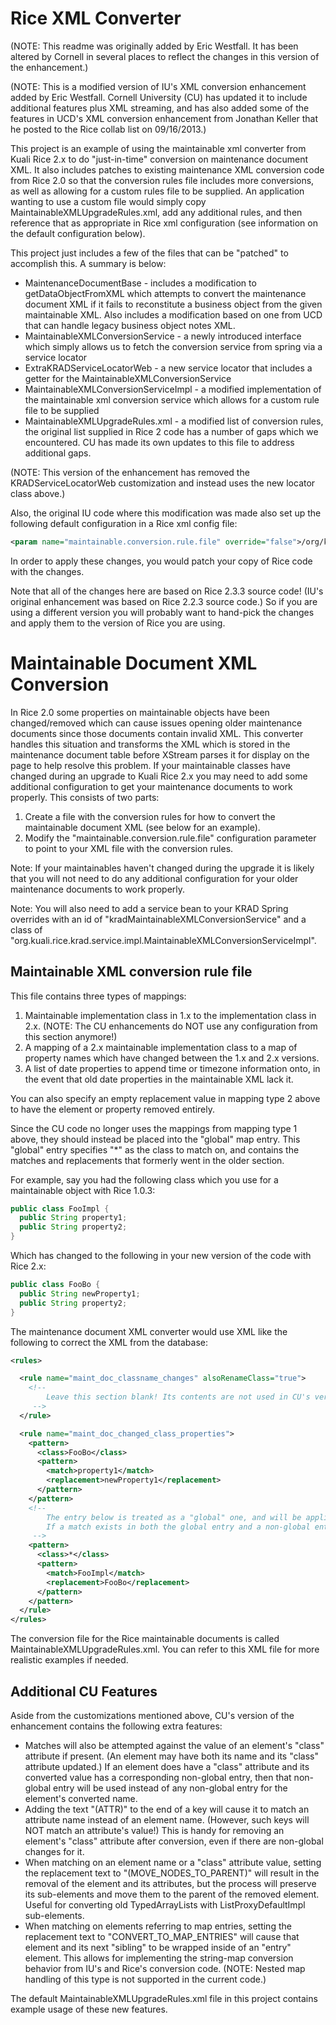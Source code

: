 Rice XML Converter
==================

(NOTE: This readme was originally added by Eric Westfall. It has been altered by Cornell in several places to reflect the changes in this version of the enhancement.)

(NOTE: This is a modified version of IU's XML conversion enhancement added by Eric Westfall. Cornell University (CU) has updated it to include additional features plus XML streaming, and has also added some of the features in UCD's XML conversion enhancement from Jonathan Keller that he posted to the Rice collab list on 09/16/2013.)

This project is an example of using the maintainable xml converter from Kuali Rice 2.x to do "just-in-time" conversion on maintenance document XML. It also includes patches to existing maintenance XML conversion code from Rice 2.0 so that the conversion rules file includes more conversions, as well as allowing for a custom rules file to be supplied. An application wanting to use a custom file would simply copy MaintainableXMLUpgradeRules.xml, add any additional rules, and then reference that as appropriate in Rice xml configuration (see information on the default configuration below).

This project just includes a few of the files that can be "patched" to accomplish this. A summary is below:

* MaintenanceDocumentBase - includes a modification to getDataObjectFromXML which attempts to convert the maintenance document XML if it fails to reconstitute a business object from the given maintainable XML. Also includes a modification based on one from UCD that can handle legacy business object notes XML.
* MaintainableXMLConversionService - a newly introduced interface which simply allows us to fetch the conversion service from spring via a service locator
* ExtraKRADServiceLocatorWeb - a new service locator that includes a getter for the MaintainableXMLConversionService
* MaintainableXMLConversionServiceImpl - a modified implementation of the maintainable xml conversion service which allows for a custom rule file to be supplied
* MaintainableXMLUpgradeRules.xml - a modified list of conversion rules, the original list supplied in Rice 2 code has a number of gaps which we encountered. CU has made its own updates to this file to address additional gaps.

(NOTE: This version of the enhancement has removed the KRADServiceLocatorWeb customization and instead uses the new locator class above.)

Also, the original IU code where this modification was made also set up the following default configuration in a Rice xml config file:

```XML
<param name="maintainable.conversion.rule.file" override="false">/org/kuali/rice/krad/config/MaintainableXMLUpgradeRules.xml</param>
```

In order to apply these changes, you would patch your copy of Rice code with the changes.

Note that all of the changes here are based on Rice 2.3.3 source code! (IU's original enhancement was based on Rice 2.2.3 source code.) So if you are using a different version you will probably want to hand-pick the changes and apply them to the version of Rice you are using.

Maintainable Document XML Conversion
====================================

In Rice 2.0 some properties on maintainable objects have been changed/removed which can cause issues opening older maintenance documents since those documents contain invalid XML. This converter handles this situation and transforms the XML which is stored in the maintenance document table before XStream parses it for display on the page to help resolve this problem. If your maintainable classes have changed during an upgrade to Kuali Rice 2.x you may need to add some additional configuration to get your maintenance documents to work properly. This consists of two parts:

1. Create a file with the conversion rules for how to convert the maintainable document XML (see below for an example).
2. Modify the "maintainable.conversion.rule.file" configuration parameter to point to your XML file with the conversion rules.

Note: If your maintainables haven't changed during the upgrade it is likely that you will not need to do any additional configuration for your older maintenance documents to work properly.

Note: You will also need to add a service bean to your KRAD Spring overrides with an id of "kradMaintainableXMLConversionService" and a class of "org.kuali.rice.krad.service.impl.MaintainableXMLConversionServiceImpl".

Maintainable XML conversion rule file
-------------------------------------

This file contains three types of mappings:

1. Maintainable implementation class in 1.x to the implementation class in 2.x. (NOTE: The CU enhancements do NOT use any configuration from this section anymore!)
2. A mapping of a 2.x maintainable implementation class to a map of property names which have changed between the 1.x and 2.x versions. 
3. A list of date properties to append time or timezone information onto, in the event that old date properties in the maintainable XML lack it.

You can also specify an empty replacement value in mapping type 2 above to have the element or property removed entirely.

Since the CU code no longer uses the mappings from mapping type 1 above, they should instead be placed into the "global" map entry. This "global" entry specifies "*" as the class to match on, and contains the matches and replacements that formerly went in the older section.

For example, say you had the following class which you use for a maintainable object with Rice 1.0.3:

```Java
public class FooImpl {
  public String property1;
  public String property2;
}
```

Which has changed to the following in your new version of the code with Rice 2.x:

```Java
public class FooBo {
  public String newProperty1;
  public String property2;
}
```

The maintenance document XML converter would use XML like the following to correct the XML from the database:

```XML
<rules>

  <rule name="maint_doc_classname_changes" alsoRenameClass="true">
    <!--
        Leave this section blank! Its contents are not used in CU's version of the enhancement!
     -->
  </rule>

  <rule name="maint_doc_changed_class_properties">
    <pattern>
      <class>FooBo</class>
      <pattern>
        <match>property1</match>
        <replacement>newProperty1</replacement>
      </pattern>
    </pattern>
    <!--
        The entry below is treated as a "global" one, and will be applied to any matching elements or sub-elements.
        If a match exists in both the global entry and a non-global entry, then the non-global one takes precedence. 
     -->
    <pattern>
      <class>*</class>
      <pattern>
        <match>FooImpl</match>
        <replacement>FooBo</replacement>
      </pattern>
    </pattern>
  </rule>
</rules>
```

The conversion file for the Rice maintainable documents is called MaintainableXMLUpgradeRules.xml. You can refer to this XML file for more realistic examples if needed.

Additional CU Features
----------------------

Aside from the customizations mentioned above, CU's version of the enhancement contains the following extra features:

* Matches will also be attempted against the value of an element's "class" attribute if present. (An element may have both its name and its "class" attribute updated.) If an element does have a "class" attribute and its converted value has a corresponding non-global entry, then that non-global entry will be used instead of any non-global entry for the element's converted name.
* Adding the text "(ATTR)" to the end of a key will cause it to match an attribute name instead of an element name. (However, such keys will NOT match an attribute's value!) This is handy for removing an element's "class" attribute after conversion, even if there are non-global changes for it.
* When matching on an element name or a "class" attribute value, setting the replacement text to "(MOVE_NODES_TO_PARENT)" will result in the removal of the element and its attributes, but the process will preserve its sub-elements and move them to the parent of the removed element. Useful for converting old TypedArrayLists with ListProxyDefaultImpl sub-elements.
* When matching on elements referring to map entries, setting the replacement text to "CONVERT_TO_MAP_ENTRIES" will cause that element and its next "sibling" to be wrapped inside of an "entry" element. This allows for implementing the string-map conversion behavior from IU's and Rice's conversion code. (NOTE: Nested map handling of this type is not supported in the current code.)

The default MaintainableXMLUpgradeRules.xml file in this project contains example usage of these new features.